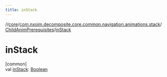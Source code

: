 ```yaml
---
title: inStack
---
```

//[core](../../../index.html)/[com.nxoim.decomposite.core.common.navigation.animations.stack](../index.html)/[ChildAnimPrerequisites](index.html)/[inStack](in-stack.html)



# inStack



[common]\
val [inStack](in-stack.html): [Boolean](https://kotlinlang.org/api/latest/jvm/stdlib/kotlin/-boolean/index.html)




